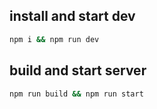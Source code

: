 ## install and start dev

```bash
npm i && npm run dev
```

## build and start server
```bash
npm run build && npm run start
```